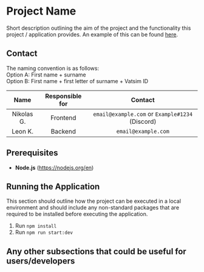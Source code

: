 # Project Name

Short description outlining the aim of the project and the functionality this project / application provides. 
An example of this can be found [here](https://github.com/vatger/teamspeak-station-bot).

## Contact

The naming convention is as follows:  
Option A: First name + surname  
Option B: First name + first letter of surname + Vatsim ID  

|      Name    | Responsible for |                      Contact                      |
|:------------:|:---------------:|:-------------------------------------------------:|
|   Nikolas G. |    Frontend     |  `email@example.com` or `Example#1234` (Discord)  |
|     Leon K.   |     Backend     |                `email@example.com`                |

## Prerequisites
- **Node.js** (https://nodejs.org/en)

## Running the Application

This section should outline how the project can be executed in a local environment and should
include any non-standard packages that are required to be installed before executing the
application.

1. Run `npm install`
2. Run `npm run start:dev`

## Any other subsections that could be useful for users/developers
